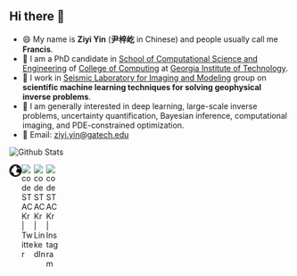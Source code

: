 ## Hi there 👋 

* 😄 My name is **Ziyi Yin** (**尹梓屹** in Chinese) and people usually call me **Francis**.
* 🏫 I am a PhD candidate in [School of Computational Science and Engineering](https://cse.gatech.edu) of [College of Computing](https://www.cc.gatech.edu/) at [Georgia Institute of Technology](https://www.gatech.edu/). 
* 🔭 I work in [Seismic Laboratory for Imaging and Modeling](https://slim.gatech.edu/) group on **scientific machine learning techniques for solving geophysical inverse problems**.
* 💬 I am generally interested in deep learning, large-scale inverse problems, uncertainty quantification, Bayesian inference, computational imaging, and PDE-constrained optimization.
* 📩 Email: ziyi.yin@gatech.edu


![Github Stats](https://github-readme-stats.vercel.app/api?username=ziyiyin97&show_icons=true&count_private=true&hide=stars)

[<img align="left" alt="codeSTACKr.com" width="22px" src="https://raw.githubusercontent.com/iconic/open-iconic/master/svg/globe.svg" />][website]
[<img align="left" alt="codeSTACKr | Twitter" width="22px" src="https://cdn.jsdelivr.net/npm/simple-icons@v3/icons/twitter.svg" />][twitter]
[<img align="left" alt="codeSTACKr | LinkedIn" width="22px" src="https://cdn.jsdelivr.net/npm/simple-icons@v3/icons/linkedin.svg" />][linkedin]
[<img align="left" alt="codeSTACKr | Instagram" width="22px" src="https://cdn.jsdelivr.net/npm/simple-icons@v3/icons/instagram.svg" />][instagram]        

[website]: https://ziyiyin97.github.io
[twitter]: https://twitter.com/Francis47543639
[instagram]: https://instagram.com/francis_yin97
[linkedin]: https://www.linkedin.com/in/ziyi-francis-yin
